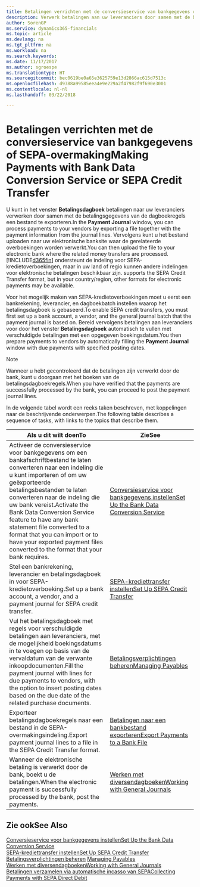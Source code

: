 ```yaml
---
title: Betalingen verrichten met de conversieservice van bankgegevens of SEPA-overmaking | Microsoft Docs
description: Verwerk betalingen aan uw leveranciers door samen met de betalingsgegevens van de dagboekregels een bestand te exporteren.
author: SorenGP
ms.service: dynamics365-financials
ms.topic: article
ms.devlang: na
ms.tgt_pltfrm: na
ms.workload: na
ms.search.keywords: 
ms.date: 11/17/2017
ms.author: sgroespe
ms.translationtype: HT
ms.sourcegitcommit: bec0619be0a65e3625759e13d2866ac615d7513c
ms.openlocfilehash: d9388a99585eea4e9e229a2f47982f9f690e3001
ms.contentlocale: nl-nl
ms.lasthandoff: 03/22/2018

---
```

# <a name="making-payments-with-bank-data-conversion-service-or-sepa-credit-transfer"></a><span data-ttu-id="dce39-103">Betalingen verrichten met de conversieservice van bankgegevens of SEPA-overmaking</span><span class="sxs-lookup"><span data-stu-id="dce39-103">Making Payments with Bank Data Conversion Service or SEPA Credit Transfer</span></span>
<span data-ttu-id="dce39-104">U kunt in het venster **Betalingsdagboek** betalingen naar uw leveranciers verwerken door samen met de betalingsgegevens van de dagboekregels een bestand te exporteren.</span><span class="sxs-lookup"><span data-stu-id="dce39-104">In the **Payment Journal** window, you can process payments to your vendors by exporting a file together with the payment information from the journal lines.</span></span> <span data-ttu-id="dce39-105">Vervolgens kunt u het bestand uploaden naar uw elektronische banksite waar de gerelateerde overboekingen worden verwerkt.</span><span class="sxs-lookup"><span data-stu-id="dce39-105">You can then upload the file to your electronic bank where the related money transfers are processed.</span></span> [!INCLUDE[d365fin](includes/d365fin_md.md)]<span data-ttu-id="dce39-106"> ondersteunt de indeling voor SEPA-kredietoverboekingen, maar in uw land of regio kunnen andere indelingen voor elektronische betalingen beschikbaar zijn.</span><span class="sxs-lookup"><span data-stu-id="dce39-106"> supports the SEPA Credit Transfer format, but in your country/region, other formats for electronic payments may be available.</span></span>   

 <span data-ttu-id="dce39-107">Voor het mogelijk maken van SEPA-kredietoverboekingen moet u eerst een bankrekening, leverancier, en dagboekbatch instellen waarop het betalingsdagboek is gebaseerd.</span><span class="sxs-lookup"><span data-stu-id="dce39-107">To enable SEPA credit transfers, you must first set up a bank account, a vendor, and the general journal batch that the payment journal is based on.</span></span> <span data-ttu-id="dce39-108">Bereid vervolgens betalingen aan leveranciers voor door het venster **Betalingsdagboek** automatisch te vullen met verschuldigde betalingen met een opgegeven boekingsdatum.</span><span class="sxs-lookup"><span data-stu-id="dce39-108">You then prepare payments to vendors by automatically filling the **Payment Journal** window with due payments with specified posting dates.</span></span>  

> [!NOTE]  
>  <span data-ttu-id="dce39-109">Wanneer u hebt gecontroleerd dat de betalingen zijn verwerkt door de bank, kunt u doorgaan met het boeken van de betalingsdagboekregels.</span><span class="sxs-lookup"><span data-stu-id="dce39-109">When you have verified that the payments are successfully processed by the bank, you can proceed to post the payment journal lines.</span></span>  

 <span data-ttu-id="dce39-110">In de volgende tabel wordt een reeks taken beschreven, met koppelingen naar de beschrijvende onderwerpen.</span><span class="sxs-lookup"><span data-stu-id="dce39-110">The following table describes a sequence of tasks, with links to the topics that describe them.</span></span>   

|<span data-ttu-id="dce39-111">**Als u dit wilt doen**</span><span class="sxs-lookup"><span data-stu-id="dce39-111">**To**</span></span>|<span data-ttu-id="dce39-112">**Zie**</span><span class="sxs-lookup"><span data-stu-id="dce39-112">**See**</span></span>|  
|------------|-------------|  
|<span data-ttu-id="dce39-113">Activeer de conversieservice voor bankgegevens om een bankafschriftbestand te laten converteren naar een indeling die u kunt importeren of om uw geëxporteerde betalingsbestanden te laten converteren naar de indeling die uw bank vereist.</span><span class="sxs-lookup"><span data-stu-id="dce39-113">Activate the Bank Data Conversion Service feature to have any bank statement file converted to a format that you can import or to have your exported payment files converted to the format that your bank requires.</span></span>|[<span data-ttu-id="dce39-114">Conversieservice voor bankgegevens instellen</span><span class="sxs-lookup"><span data-stu-id="dce39-114">Set Up the Bank Data Conversion Service</span></span>](bank-how-setup-bank-statement-service.md)|  
|<span data-ttu-id="dce39-115">Stel een bankrekening, leverancier en betalingsdagboek in voor SEPA-kredietoverboeking.</span><span class="sxs-lookup"><span data-stu-id="dce39-115">Set up a bank account, a vendor, and a payment journal for SEPA credit transfer.</span></span>|[<span data-ttu-id="dce39-116">SEPA-krediettransfer instellen</span><span class="sxs-lookup"><span data-stu-id="dce39-116">Set Up SEPA Credit Transfer</span></span>](finance-how-to-set-up-sepa-credit-transfer.md)|  
|<span data-ttu-id="dce39-117">Vul het betalingsdagboek met regels voor verschuldigde betalingen aan leveranciers, met de mogelijkheid boekingsdatums in te voegen op basis van de vervaldatum van de verwante inkoopdocumenten.</span><span class="sxs-lookup"><span data-stu-id="dce39-117">Fill the payment journal with lines for due payments to vendors, with the option to insert posting dates based on the due date of the related purchase documents.</span></span>|[<span data-ttu-id="dce39-118">Betalingsverplichtingen beheren</span><span class="sxs-lookup"><span data-stu-id="dce39-118">Managing Payables</span></span>](payables-manage-payables.md)|  
|<span data-ttu-id="dce39-119">Exporteer betalingsdagboekregels naar een bestand in de SEPA-overmakingsindeling.</span><span class="sxs-lookup"><span data-stu-id="dce39-119">Export payment journal lines to a file in the SEPA Credit Transfer format.</span></span>|[<span data-ttu-id="dce39-120">Betalingen naar een bankbestand exporteren</span><span class="sxs-lookup"><span data-stu-id="dce39-120">Export Payments to a Bank File</span></span>](payables-how-export-payments-bank-file.md)|  
|<span data-ttu-id="dce39-121">Wanneer de elektronische betaling is verwerkt door de bank, boekt u de betalingen.</span><span class="sxs-lookup"><span data-stu-id="dce39-121">When the electronic payment is successfully processed by the bank, post the payments.</span></span>|[<span data-ttu-id="dce39-122">Werken met diversendagboeken</span><span class="sxs-lookup"><span data-stu-id="dce39-122">Working with General Journals</span></span>](ui-work-general-journals.md)|  

## <a name="see-also"></a><span data-ttu-id="dce39-123">Zie ook</span><span class="sxs-lookup"><span data-stu-id="dce39-123">See Also</span></span>  
[<span data-ttu-id="dce39-124">Conversieservice voor bankgegevens instellen</span><span class="sxs-lookup"><span data-stu-id="dce39-124">Set Up the Bank Data Conversion Service</span></span>](bank-how-setup-bank-statement-service.md)  
[<span data-ttu-id="dce39-125">SEPA-krediettransfer instellen</span><span class="sxs-lookup"><span data-stu-id="dce39-125">Set Up SEPA Credit Transfer</span></span>](finance-how-to-set-up-sepa-credit-transfer.md)  
<span data-ttu-id="dce39-126">[Betalingsverplichtingen beheren](payables-manage-payables.md) </span><span class="sxs-lookup"><span data-stu-id="dce39-126">[Managing Payables](payables-manage-payables.md) </span></span>  
[<span data-ttu-id="dce39-127">Werken met diversendagboeken</span><span class="sxs-lookup"><span data-stu-id="dce39-127">Working with General Journals</span></span>](ui-work-general-journals.md)  
[<span data-ttu-id="dce39-128">Betalingen verzamelen via automatische incasso van SEPA</span><span class="sxs-lookup"><span data-stu-id="dce39-128">Collecting Payments with SEPA Direct Debit</span></span>](finance-collect-payments-with-sepa-direct-debit.md)   

